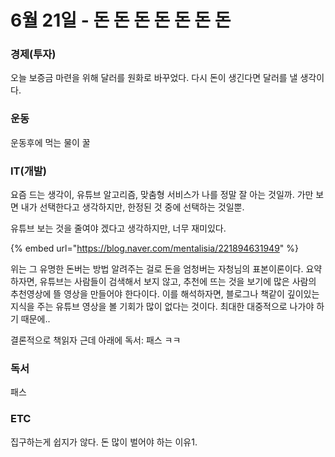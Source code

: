 # 6월 21일 - 돈 돈 돈 돈 돈 돈 돈

### 경제\(투자\)

오늘 보증금 마련을 위해 달러를 원화로 바꾸었다. 다시 돈이 생긴다면 달러를 낼 생각이다.

### 운동

운동후에 먹는 물이 꿀  


### IT\(개발\)

요즘 드는 생각이, 유튜브 알고리즘, 맞춤형 서비스가 나를 정말 잘 아는 것일까. 가만 보면 내가 선택한다고 생각하지만, 한정된 것 중에 선택하는 것일뿐.

유튜브 보는 것을 줄여야 겠다고 생각하지만, 너무 재미있다.

{% embed url="https://blog.naver.com/mentalisia/221894631949" %}

위는 그 유명한 돈버는 방법 알려주는 걸로 돈을 엄청버는 자청님의 표본이론이다. 요약하자면, 유튜브는 사람들이 검색해서 보지 않고, 추천에 뜨는 것을 보기에 많은 사람의 추천영상에 뜰 영상을 만들어야 한다이다. 이를 해석하자면, 블로그나 책같이 깊이있는 지식을 주는 유튜브 영상을 볼 기회가 많이 없다는 것이다. 최대한 대중적으로 나가야 하기 때문에..

결론적으로 책읽자 근데 아래에 독서: 패스 ㅋㅋ

### 독서

패스  

### ETC

집구하는게 쉽지가 않다. 돈 많이 벌어야 하는 이유1.

